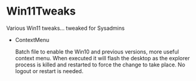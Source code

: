 # Win11Tweaks
 Various Win11 tweaks... tweaked for Sysadmins

* ContextMenu

    Batch file to enable the Win10 and previous versions, more useful context menu. When executed it will flash the desktop as the explorer process is killed and restarted to force the change to take place. 
    No logout or restart is needed.